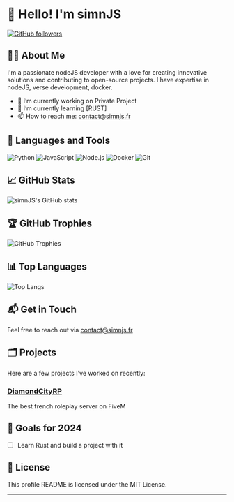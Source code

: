 # 👋 Hello! I'm simnJS

[![GitHub followers](https://img.shields.io/github/followers/simnJS?label=Follow&style=social)](https://github.com/simnJS)

## 👨‍💻 About Me
I'm a passionate nodeJS developer with a love for creating innovative solutions and contributing to open-source projects. I have expertise in nodeJS, verse development, docker.

- 🔭 I’m currently working on Private Project
- 🌱 I’m currently learning [RUST]
- 📫 How to reach me: [contact@simnjs.fr](mailto:contact@simnjs.fr)

## 🚀 Languages and Tools
![Python](https://img.shields.io/badge/-Python-3776AB?style=flat&logo=Python&logoColor=white)
![JavaScript](https://img.shields.io/badge/-JavaScript-F7DF1E?style=flat&logo=JavaScript&logoColor=black)
![Node.js](https://img.shields.io/badge/-Node.js-339933?style=flat&logo=Node.js&logoColor=white)
![Docker](https://img.shields.io/badge/-Docker-2496ED?style=flat&logo=Docker&logoColor=white)
![Git](https://img.shields.io/badge/-Git-F05032?style=flat&logo=Git&logoColor=white)

## 📈 GitHub Stats
![simnJS's GitHub stats](https://github-readme-stats.vercel.app/api?username=simnJS&show_icons=true&theme=radical)

## 🏆 GitHub Trophies
![GitHub Trophies](https://github-profile-trophy.vercel.app/?username=simnJS&theme=onedark)

## 📊 Top Languages
![Top Langs](https://github-readme-stats.vercel.app/api/top-langs/?username=simnJS&layout=compact&theme=radical)

## 📬 Get in Touch
Feel free to reach out via [contact@simnjs.fr](mailto:contact@simnjs.fr)

## 🗂️ Projects
Here are a few projects I've worked on recently:

### [DiamondCityRP](https://diamondcity.fr/)
The best french roleplay server on FiveM

## 🎯 Goals for 2024
- [ ] Learn Rust and build a project with it

## 📝 License
This profile README is licensed under the MIT License.

---
